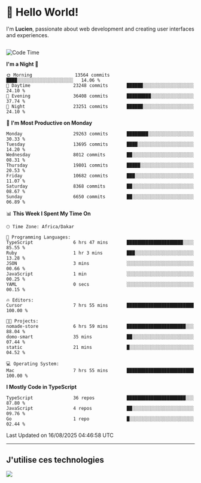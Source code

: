 # 👋 Hello World!

I'm **Lucien**, passionate about web development and creating user interfaces and experiences.

##

<!--START_SECTION:waka-->
![Code Time](http://img.shields.io/badge/Code%20Time-3%2C606%20hrs%2032%20mins-blue)

**I'm a Night 🦉** 

```text
🌞 Morning                13564 commits       ████░░░░░░░░░░░░░░░░░░░░░   14.06 % 
🌆 Daytime                23248 commits       ██████░░░░░░░░░░░░░░░░░░░   24.10 % 
🌃 Evening                36408 commits       █████████░░░░░░░░░░░░░░░░   37.74 % 
🌙 Night                  23251 commits       ██████░░░░░░░░░░░░░░░░░░░   24.10 % 
```
📅 **I'm Most Productive on Monday** 

```text
Monday                   29263 commits       ████████░░░░░░░░░░░░░░░░░   30.33 % 
Tuesday                  13695 commits       ████░░░░░░░░░░░░░░░░░░░░░   14.20 % 
Wednesday                8012 commits        ██░░░░░░░░░░░░░░░░░░░░░░░   08.31 % 
Thursday                 19801 commits       █████░░░░░░░░░░░░░░░░░░░░   20.53 % 
Friday                   10682 commits       ███░░░░░░░░░░░░░░░░░░░░░░   11.07 % 
Saturday                 8368 commits        ██░░░░░░░░░░░░░░░░░░░░░░░   08.67 % 
Sunday                   6650 commits        ██░░░░░░░░░░░░░░░░░░░░░░░   06.89 % 
```


📊 **This Week I Spent My Time On** 

```text
🕑︎ Time Zone: Africa/Dakar

💬 Programming Languages: 
TypeScript               6 hrs 47 mins       █████████████████████░░░░   85.55 % 
Ruby                     1 hr 3 mins         ███░░░░░░░░░░░░░░░░░░░░░░   13.28 % 
JSON                     3 mins              ░░░░░░░░░░░░░░░░░░░░░░░░░   00.66 % 
JavaScript               1 min               ░░░░░░░░░░░░░░░░░░░░░░░░░   00.25 % 
YAML                     0 secs              ░░░░░░░░░░░░░░░░░░░░░░░░░   00.15 % 

🔥 Editors: 
Cursor                   7 hrs 55 mins       █████████████████████████   100.00 % 

🐱‍💻 Projects: 
nomade-store             6 hrs 59 mins       ██████████████████████░░░   88.04 % 
domo-smart               35 mins             ██░░░░░░░░░░░░░░░░░░░░░░░   07.44 % 
static                   21 mins             █░░░░░░░░░░░░░░░░░░░░░░░░   04.52 % 

💻 Operating System: 
Mac                      7 hrs 55 mins       █████████████████████████   100.00 % 
```

**I Mostly Code in TypeScript** 

```text
TypeScript               36 repos            ██████████████████████░░░   87.80 % 
JavaScript               4 repos             ██░░░░░░░░░░░░░░░░░░░░░░░   09.76 % 
Go                       1 repo              █░░░░░░░░░░░░░░░░░░░░░░░░   02.44 % 
```




 Last Updated on 16/08/2025 04:46:58 UTC
<!--END_SECTION:waka-->
---

## J'utilise ces technologies

<p align="left">
  <a href="https://skillicons.dev">
    <img src="https://skillicons.dev/icons?i=ts,js,go,ruby,css,scss,tailwind,react,vite,nextjs,docker,figma,ableton" />
  </a>
</p>

